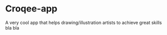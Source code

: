 # Croqee-app
A very cool app that helps drawing/illustration artists to achieve great skills
bla bla
